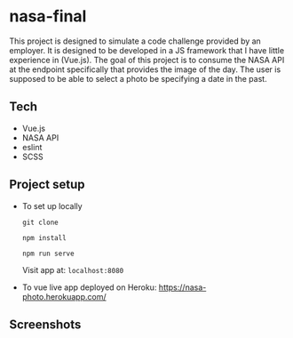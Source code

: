 # nasa-final

This project is designed to simulate a code challenge provided by an employer. It is designed to be developed in a JS framework that I have little experience in (Vue.js). The goal of this project is to consume the NASA API at the endpoint specifically that provides the image of the day. The user is supposed to be able to select a photo be specifying a date in the past. 

## Tech

- Vue.js
- NASA API
- eslint 
- SCSS

## Project setup

- To set up locally

  `git clone `
  
  `npm install`
  
  `npm run serve`
  
  Visit app at: `localhost:8080`
  
- To vue live app deployed on Heroku: https://nasa-photo.herokuapp.com/

## Screenshots
